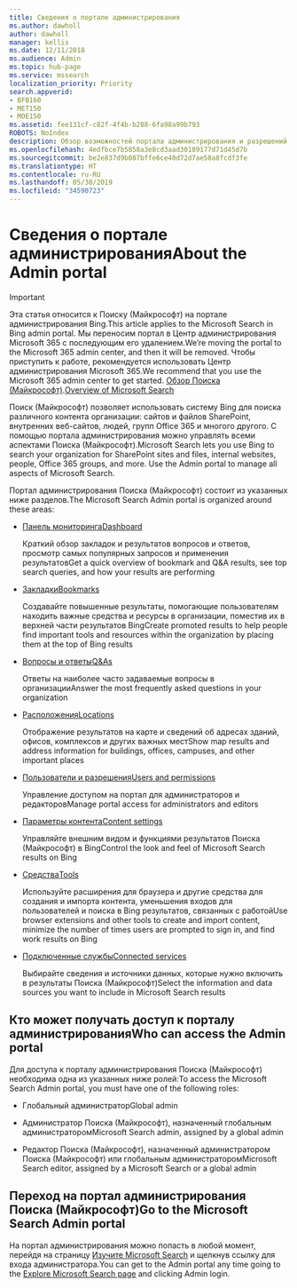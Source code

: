 ```yaml
---
title: Сведения о портале администрирования
ms.author: dawholl
author: dawholl
manager: kellis
ms.date: 12/11/2018
ms.audience: Admin
ms.topic: hub-page
ms.service: mssearch
localization_priority: Priority
search.appverid:
- BFB160
- MET150
- MOE150
ms.assetid: fee131cf-c82f-4f4b-b288-6fa98a99b793
ROBOTS: NoIndex
description: Обзор возможностей портала администрирования и разрешений на доступ, применяемых при использовании Поиска (Майкрософт)
ms.openlocfilehash: 4edfbce7b5858a3e8cd3aad30109177d71d45d7b
ms.sourcegitcommit: be2e837d9b087bffe6ce40d72d7ae58a8fcdf3fe
ms.translationtype: HT
ms.contentlocale: ru-RU
ms.lasthandoff: 05/30/2019
ms.locfileid: "34590723"
---
```

# <a name="about-the-admin-portal"></a><span data-ttu-id="31ab5-103">Сведения о портале администрирования</span><span class="sxs-lookup"><span data-stu-id="31ab5-103">About the Admin portal</span></span>

> [!IMPORTANT]
> <span data-ttu-id="31ab5-104">Эта статья относится к Поиску (Майкрософт) на портале администрирования Bing.</span><span class="sxs-lookup"><span data-stu-id="31ab5-104">This article applies to the Microsoft Search in Bing admin portal.</span></span> <span data-ttu-id="31ab5-105">Мы переносим портал в Центр администрирования Microsoft 365 с последующим его удалением.</span><span class="sxs-lookup"><span data-stu-id="31ab5-105">We’re moving the portal to the Microsoft 365 admin center, and then it will be removed.</span></span> <span data-ttu-id="31ab5-106">Чтобы приступить к работе, рекомендуется использовать Центр администрирования Microsoft 365.</span><span class="sxs-lookup"><span data-stu-id="31ab5-106">We recommend that you use the Microsoft 365 admin center to get started.</span></span> <span data-ttu-id="31ab5-107">[Обзор Поиска (Майкрософт)](overview-microsoft-search.md).</span><span class="sxs-lookup"><span data-stu-id="31ab5-107">[Overview of Microsoft Search](overview-microsoft-search.md)</span></span>

    
<span data-ttu-id="31ab5-p102">Поиск (Майкрософт) позволяет использовать систему Bing для поиска различного контента организации: сайтов и файлов SharePoint, внутренних веб-сайтов, людей, групп Office 365 и многого другого. С помощью портала администрирования можно управлять всеми аспектами Поиска (Майкрософт).</span><span class="sxs-lookup"><span data-stu-id="31ab5-p102">Microsoft Search lets you use Bing to search your organization for SharePoint sites and files, internal websites, people, Office 365 groups, and more. Use the Admin portal to manage all aspects of Microsoft Search.</span></span>
  
<span data-ttu-id="31ab5-110">Портал администрирования Поиска (Майкрософт) состоит из указанных ниже разделов.</span><span class="sxs-lookup"><span data-stu-id="31ab5-110">The Microsoft Search Admin portal is organized around these areas:</span></span>
  
- [<span data-ttu-id="31ab5-111">Панель мониторинга</span><span class="sxs-lookup"><span data-stu-id="31ab5-111">Dashboard</span></span>](get-insights.md)
    
    <span data-ttu-id="31ab5-112">Краткий обзор закладок и результатов вопросов и ответов, просмотр самых популярных запросов и применения результатов</span><span class="sxs-lookup"><span data-stu-id="31ab5-112">Get a quick overview of bookmark and Q&A results, see top search queries, and how your results are performing</span></span>
    
- [<span data-ttu-id="31ab5-113">Закладки</span><span class="sxs-lookup"><span data-stu-id="31ab5-113">Bookmarks</span></span>](create-and-manage-bookmarks.md)
    
    <span data-ttu-id="31ab5-114">Создавайте повышенные результаты, помогающие пользователям находить важные средства и ресурсы в организации, поместив их в верхней части результатов Bing</span><span class="sxs-lookup"><span data-stu-id="31ab5-114">Create promoted results to help people find important tools and resources within the organization by placing them at the top of Bing results</span></span>
    
- [<span data-ttu-id="31ab5-115">Вопросы и ответы</span><span class="sxs-lookup"><span data-stu-id="31ab5-115">Q&As</span></span>](create-and-manage-qas.md)
    
    <span data-ttu-id="31ab5-116">Ответы на наиболее часто задаваемые вопросы в организации</span><span class="sxs-lookup"><span data-stu-id="31ab5-116">Answer the most frequently asked questions in your organization</span></span>
    
- [<span data-ttu-id="31ab5-117">Расположения</span><span class="sxs-lookup"><span data-stu-id="31ab5-117">Locations</span></span>](add-a-location.md)
    
    <span data-ttu-id="31ab5-118">Отображение результатов на карте и сведений об адресах зданий, офисов, комплексов и других важных мест</span><span class="sxs-lookup"><span data-stu-id="31ab5-118">Show map results and address information for buildings, offices, campuses, and other important places</span></span>
    
- [<span data-ttu-id="31ab5-119">Пользователи и разрешения</span><span class="sxs-lookup"><span data-stu-id="31ab5-119">Users and permissions</span></span>](add-users.md)
    
    <span data-ttu-id="31ab5-120">Управление доступом на портал для администраторов и редакторов</span><span class="sxs-lookup"><span data-stu-id="31ab5-120">Manage portal access for administrators and editors</span></span>
    
- [<span data-ttu-id="31ab5-121">Параметры контента</span><span class="sxs-lookup"><span data-stu-id="31ab5-121">Content settings</span></span>](content-settings.md)
    
    <span data-ttu-id="31ab5-122">Управляйте внешним видом и функциями результатов Поиска (Майкрософт) в Bing</span><span class="sxs-lookup"><span data-stu-id="31ab5-122">Control the look and feel of Microsoft Search results on Bing</span></span>
    
- [<span data-ttu-id="31ab5-123">Средства</span><span class="sxs-lookup"><span data-stu-id="31ab5-123">Tools</span></span>](admin-portal-tools.md)
    
    <span data-ttu-id="31ab5-124">Используйте расширения для браузера и другие средства для создания и импорта контента, уменьшения входов для пользователей и поиска в Bing результатов, связанных с работой</span><span class="sxs-lookup"><span data-stu-id="31ab5-124">Use browser extensions and other tools to create and import content, minimize the number of times users are prompted to sign in, and find work results on Bing</span></span>
    
- [<span data-ttu-id="31ab5-125">Подключенные службы</span><span class="sxs-lookup"><span data-stu-id="31ab5-125">Connected services</span></span>](connected-services.md)
    
    <span data-ttu-id="31ab5-126">Выбирайте сведения и источники данных, которые нужно включить в результаты Поиска (Майкрософт)</span><span class="sxs-lookup"><span data-stu-id="31ab5-126">Select the information and data sources you want to include in Microsoft Search results</span></span>
    
## <a name="who-can-access-the-admin-portal"></a><span data-ttu-id="31ab5-127">Кто может получать доступ к порталу администрирования</span><span class="sxs-lookup"><span data-stu-id="31ab5-127">Who can access the Admin portal</span></span>

<span data-ttu-id="31ab5-128">Для доступа к порталу администрирования Поиска (Майкрософт) необходима одна из указанных ниже ролей:</span><span class="sxs-lookup"><span data-stu-id="31ab5-128">To access the Microsoft Search Admin portal, you must have one of the following roles:</span></span>
  
- <span data-ttu-id="31ab5-129">Глобальный администратор</span><span class="sxs-lookup"><span data-stu-id="31ab5-129">Global admin</span></span>
    
- <span data-ttu-id="31ab5-130">Администратор Поиска (Майкрософт), назначенный глобальным администратором</span><span class="sxs-lookup"><span data-stu-id="31ab5-130">Microsoft Search admin, assigned by a global admin</span></span>
    
- <span data-ttu-id="31ab5-131">Редактор Поиска (Майкрософт), назначенный администратором Поиска (Майкрософт) или глобальным администратором</span><span class="sxs-lookup"><span data-stu-id="31ab5-131">Microsoft Search editor, assigned by a Microsoft Search or a global admin</span></span>
    
## <a name="go-to-the-microsoft-search-admin-portal"></a><span data-ttu-id="31ab5-132">Переход на портал администрирования Поиска (Майкрософт)</span><span class="sxs-lookup"><span data-stu-id="31ab5-132">Go to the Microsoft Search Admin portal</span></span>

<span data-ttu-id="31ab5-133">На портал администрирования можно попасть в любой момент, перейдя на страницу [Изучите Microsoft Search](https://www.bing.com/business/explore) и щелкнув ссылку для входа администратора.</span><span class="sxs-lookup"><span data-stu-id="31ab5-133">You can get to the Admin portal any time going to the [Explore Microsoft Search page](https://www.bing.com/business/explore) and clicking Admin login.</span></span> 